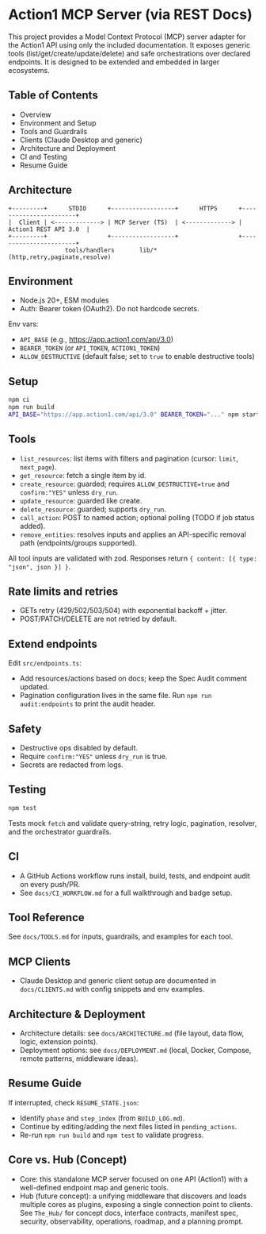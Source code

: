 # Action1 MCP Server (via REST Docs)

This project provides a Model Context Protocol (MCP) server adapter for the Action1 API using only the included documentation. It exposes generic tools (list/get/create/update/delete) and safe orchestrations over declared endpoints. It is designed to be extended and embedded in larger ecosystems.

## Table of Contents
- Overview
- Environment and Setup
- Tools and Guardrails
- Clients (Claude Desktop and generic)
- Architecture and Deployment
- CI and Testing
- Resume Guide

## Architecture
```
+---------+      STDIO      +------------------+      HTTPS      +-----------------------+
|  Client | <-------------> | MCP Server (TS)  | <-------------> | Action1 REST API 3.0  |
+---------+                 +------------------+                 +-----------------------+
                tools/handlers       lib/* (http,retry,paginate,resolve)
```

## Environment
- Node.js 20+, ESM modules
- Auth: Bearer token (OAuth2). Do not hardcode secrets.

Env vars:
- `API_BASE` (e.g., https://app.action1.com/api/3.0)
- `BEARER_TOKEN` (or `API_TOKEN`, `ACTION1_TOKEN`)
- `ALLOW_DESTRUCTIVE` (default false; set to `true` to enable destructive tools)

## Setup
```bash
npm ci
npm run build
API_BASE="https://app.action1.com/api/3.0" BEARER_TOKEN="..." npm start
```

## Tools
- `list_resources`: list items with filters and pagination (cursor: `limit`, `next_page`).
- `get_resource`: fetch a single item by id.
- `create_resource`: guarded; requires `ALLOW_DESTRUCTIVE=true` and `confirm:"YES"` unless `dry_run`.
- `update_resource`: guarded like create.
- `delete_resource`: guarded; supports `dry_run`.
- `call_action`: POST to named action; optional polling (TODO if job status added).
- `remove_entities`: resolves inputs and applies an API-specific removal path (endpoints/groups supported).

All tool inputs are validated with zod. Responses return `{ content: [{ type: "json", json }] }`.

## Rate limits and retries
- GETs retry (429/502/503/504) with exponential backoff + jitter.
- POST/PATCH/DELETE are not retried by default.

## Extend endpoints
Edit `src/endpoints.ts`:
- Add resources/actions based on docs; keep the Spec Audit comment updated.
- Pagination configuration lives in the same file.
Run `npm run audit:endpoints` to print the audit header.

## Safety
- Destructive ops disabled by default.
- Require `confirm:"YES"` unless `dry_run` is true.
- Secrets are redacted from logs.

## Testing
```bash
npm test
```
Tests mock `fetch` and validate query-string, retry logic, pagination, resolver, and the orchestrator guardrails.

## CI
- A GitHub Actions workflow runs install, build, tests, and endpoint audit on every push/PR.
- See `docs/CI_WORKFLOW.md` for a full walkthrough and badge setup.

## Tool Reference
See `docs/TOOLS.md` for inputs, guardrails, and examples for each tool.

## MCP Clients
- Claude Desktop and generic client setup are documented in `docs/CLIENTS.md` with config snippets and env examples.

## Architecture & Deployment
- Architecture details: see `docs/ARCHITECTURE.md` (file layout, data flow, logic, extension points).
- Deployment options: see `docs/DEPLOYMENT.md` (local, Docker, Compose, remote patterns, middleware ideas).

## Resume Guide
If interrupted, check `RESUME_STATE.json`:
- Identify `phase` and `step_index` (from `BUILD_LOG.md`).
- Continue by editing/adding the next files listed in `pending_actions`.
- Re-run `npm run build` and `npm test` to validate progress.

## Core vs. Hub (Concept)
- Core: this standalone MCP server focused on one API (Action1) with a well-defined endpoint map and generic tools.
- Hub (future concept): a unifying middleware that discovers and loads multiple cores as plugins, exposing a single connection point to clients. See `The_Hub/` for concept docs, interface contracts, manifest spec, security, observability, operations, roadmap, and a planning prompt.
